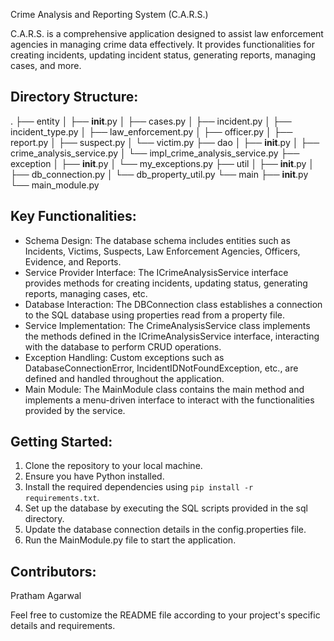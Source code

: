 Crime Analysis and Reporting System (C.A.R.S.)

C.A.R.S. is a comprehensive application designed to assist law enforcement agencies in managing crime data effectively. It provides functionalities for creating incidents, updating incident status, generating reports, managing cases, and more.

Directory Structure:
--------------------
.
├── entity
│   ├── __init__.py
│   ├── cases.py
│   ├── incident.py
│   ├── incident_type.py
│   ├── law_enforcement.py
│   ├── officer.py
│   ├── report.py
│   ├── suspect.py
│   └── victim.py
├── dao
│   ├── __init__.py
│   ├── crime_analysis_service.py
│   └── impl_crime_analysis_service.py
├── exception
│   ├── __init__.py
│   └── my_exceptions.py
├── util
│   ├── __init__.py
│   ├── db_connection.py
│   └── db_property_util.py
└── main
    ├── __init__.py
    └── main_module.py

Key Functionalities:
---------------------
- Schema Design: The database schema includes entities such as Incidents, Victims, Suspects, Law Enforcement Agencies, Officers, Evidence, and Reports.
- Service Provider Interface: The ICrimeAnalysisService interface provides methods for creating incidents, updating status, generating reports, managing cases, etc.
- Database Interaction: The DBConnection class establishes a connection to the SQL database using properties read from a property file.
- Service Implementation: The CrimeAnalysisService class implements the methods defined in the ICrimeAnalysisService interface, interacting with the database to perform CRUD operations.
- Exception Handling: Custom exceptions such as DatabaseConnectionError, IncidentIDNotFoundException, etc., are defined and handled throughout the application.
- Main Module: The MainModule class contains the main method and implements a menu-driven interface to interact with the functionalities provided by the service.

Getting Started:
----------------
1. Clone the repository to your local machine.
2. Ensure you have Python installed.
3. Install the required dependencies using `pip install -r requirements.txt`.
4. Set up the database by executing the SQL scripts provided in the sql directory.
5. Update the database connection details in the config.properties file.
6. Run the MainModule.py file to start the application.

Contributors:
-------------
Pratham Agarwal

Feel free to customize the README file according to your project's specific details and requirements.

